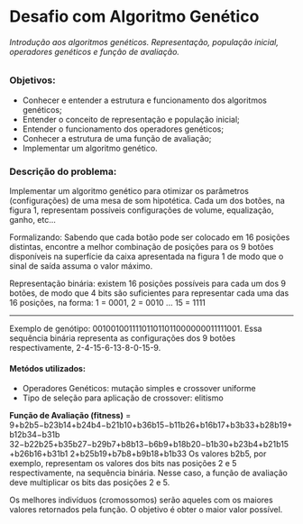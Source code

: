 # Desafio com Algoritmo Genético
###### Introdução aos algoritmos genéticos. Representação, população inicial, operadores genéticos e função de avaliação. 

### Objetivos:

* Conhecer e entender a estrutura e funcionamento dos algoritmos genéticos; 
* Entender o conceito de representação e população inicial; 
* Entender o funcionamento dos operadores genéticos; 
* Conhecer a estrutura de uma função de avaliação;
* Implementar um algoritmo genético. 

### Descrição do problema:

Implementar um algoritmo genético para otimizar os parâmetros (configurações) de uma mesa de som hipotética. Cada um dos botões, na figura 1, representam possíveis configurações de volume, equalização, ganho, etc...  

Formalizando: Sabendo que cada botão pode ser colocado em 16 posições distintas, encontre a melhor combinação de posições para os 9 botões disponíveis na superfície da caixa apresentada na figura 1 de modo que o sinal de saída assuma o valor máximo.

Representação binária: existem 16 posições possíveis para  cada um dos 9 botões, de modo que 4 bits são suficientes para representar cada uma das 16 posições, na forma: 1 = 0001, 2 = 0010  ... 15 = 1111

------------------------------------------------------------------------------------------------------

Exemplo de genótipo:  001001001111011011011000000011111001. Essa sequência binária representa as configurações dos 9 botões respectivamente, 2-4-15-6-13-8-0-15-9. 
 
#### Metódos utilizados:

* Operadores Genéticos: mutação simples e crossover uniforme 
* Tipo de seleção para aplicação de crossover: elitismo 
 
**Função de Avaliação (fitness)** = 9+b2b5−b23b14+b24b4−b21b10+b36b15−b11b26+b16b17+b3b33+b28b19+b12b34−b31b 32−b22b25+b35b27−b29b7+b8b13−b6b9+b18b20−b1b30+b23b4+b21b15+b26b16+b31b1 2+b25b19+b7b8+b9b18+b1b33 
Os valores b2b5, por exemplo, representam os valores dos bits nas posições 2 e 5 respectivamente, na sequência binária. Nesse caso, a função de avaliação deve multiplicar os bits das posições 2 e 5.  
 
Os melhores indivíduos (cromossomos) serão aqueles com os maiores valores retornados pela função. O objetivo é obter o maior valor possível. 
